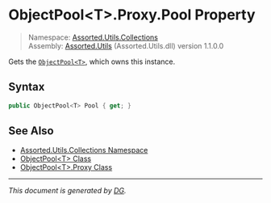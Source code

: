 ﻿# ObjectPool\<T>.Proxy.Pool Property

> Namespace: [Assorted.Utils.Collections](index.md#assortedutilscollections-namespace)\
> Assembly: [Assorted.Utils](index.md) (Assorted.Utils.dll) version 1.1.0.0

Gets the [`ObjectPool<T>`](Assorted.Utils.Collections.ObjectPool-1.md), which owns this instance.

## Syntax

```csharp
public ObjectPool<T> Pool { get; }
```

## See Also

- [Assorted.Utils.Collections Namespace](index.md#assortedutilscollections-namespace)
- [ObjectPool\<T> Class](Assorted.Utils.Collections.ObjectPool-1.md)
- [ObjectPool\<T>.Proxy Class](Assorted.Utils.Collections.ObjectPool-1.Proxy.md)

---

_This document is generated by [DG](https://github.com/Khojasteh/dg)._
